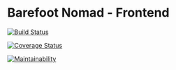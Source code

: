 # Barefoot Nomad - Frontend
[![Build Status](https://travis-ci.org/andela/octopus-bn-frontend.svg?branch=develop)](https://travis-ci.org/andela/octopus-bn-frontend)

[![Coverage Status](https://coveralls.io/repos/github/andela/octopus-bn-frontend/badge.svg?branch=develop)](https://coveralls.io/github/andela/octopus-bn-frontend?branch=develop)

[![Maintainability](https://api.codeclimate.com/v1/badges/efbdaa199a4e426ce288/maintainability)](https://codeclimate.com/github/andela/octopus-bn-frontend/maintainability)